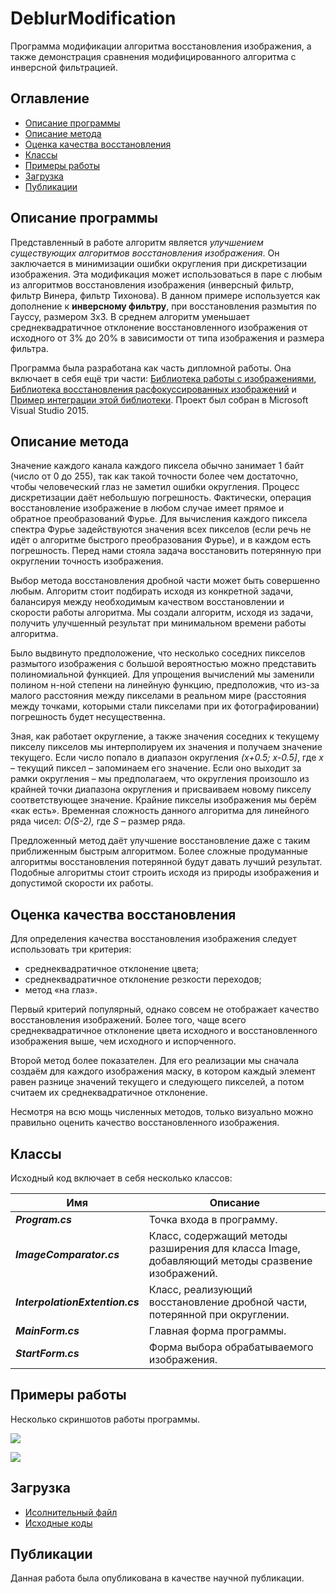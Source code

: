 # DeblurModification
Программа модификации алгоритма восстановления изображения, а также демонстрация сравнения модифицированного алгоритма с инверсной фильтрацией.


## Оглавление

- [Описание программы](#Описание-программы)
- [Описание метода](#Описание-метода)
- [Оценка качества восстановления](#Оценка-качества-восстановления)
- [Классы](#Классы)
- [Примеры работы](#Примеры-работы)
- [Загрузка](#Загрузка)
- [Публикации](#Публикации)

## Описание программы

Представленный в работе алгоритм является *улучшением существующих алгоритмов восстановления изображения*. Он заключается в минимизации ошибки округления при дискретизации изображения. Эта модификация может использоваться в паре с любым из алгоритмов восстановления изображения (инверсный фильтр, фильтр Винера, фильтр Тихонова). В данном примере используется как дополнение к **инверсному фильтру**, при восстановления размытия по Гауссу, размером 3х3. В среднем алгоритм уменьшает среднеквадратичное отклонение восстановленного изображения от исходного от 3% до 20% в зависимости от типа изображения и размера фильтра. 

Программа была разработана как часть дипломной работы. Она включает в себя ещё три части:
[Библиотека работы с изображениями](http://github.com/Kovnir/ImageEditor), [Библиотека восстановления расфокуссированных изображений](http://github.com/xsimbvx/ImageRecovery) и [Пример интеграции этой библиотеки](http://github.com/xsimbvx/IRIntegration).
Проект был собран в Microsoft Visual Studio 2015.

## Описание метода

Значение каждого канала каждого пиксела обычно занимает 1 байт (число от 0 до 255), так как такой точности более чем достаточно, чтобы человеческий глаз не заметил ошибки округления. Процесс дискретизации даёт небольшую погрешность. Фактически, операция восстановление изображение в любом случае имеет прямое и обратное преобразований Фурье. Для вычисления каждого пиксела спектра Фурье задействуются значения всех пикселов (если речь не идёт о алгоритме быстрого преобразования Фурье), и в каждом есть погрешность. Перед нами стояла задача восстановить потерянную при округлении точность изображения. 

Выбор метода восстановления дробной части может быть совершенно любым. Алгоритм стоит подбирать исходя из конкретной задачи, балансируя между необходимым качеством восстановлении и скорости работы алгоритма. Мы создали алгоритм, исходя из задачи, получить улучшенный результат при минимальном времени работы алгоритма.

Было выдвинуто предположение, что несколько соседних пикселов размытого изображения с большой вероятностью можно представить полиномиальной функцией. Для упрощения вычислений мы заменили полином н-ной степени на линейную функцию, предположив, что из-за малого расстояния между пикселами в реальном мире (расстояния между точками, которыми стали пикселами при их фотографировании) погрешность будет несущественна.

Зная, как работает округление, а также значения соседних к текущему пикселу пикселов мы интерполируем их значения и получаем значение текущего. Если число попало в диапазон округления *(x+0.5; x-0.5]*, где *х* – текущий пиксел – запоминаем его значение. Если оно выходит за рамки округления – мы предполагаем, что округления произошло из крайней точки диапазона округления и присваиваем новому пикселу соответствующее значение. Крайние пикселы изображения мы берём «как есть». Временная сложность данного алгоритма для линейного ряда чисел:
*O(S-2),*
где *S* – размер ряда.

Предложенный метод даёт улучшение восстановление даже с таким приближенным быстрым алгоритмом. Более сложные продуманные алгоритмы восстановления потерянной будут давать лучший результат. Подобные алгоритмы стоит строить исходя из природы изображения и допустимой скорости их работы.

## Оценка качества восстановления

Для определения качества восстановления изображения следует использовать три критерия:
* среднеквадратичное отклонение цвета;
* среднеквадратичное отклонение резкости переходов;
* метод «на глаз».

Первый критерий популярный, однако совсем не отображает качество восстановления изображений. Более того, чаще всего среднеквадратичное отклонение цвета исходного и восстановленного изображения выше, чем исходного и испорченного.

Второй метод более показателен. Для его реализации мы сначала создаём для каждого изображения маску, в котором каждый элемент равен разнице значений текущего и следующего пикселей, а потом считаем их среднеквадратичное отклонение.

Несмотря на всю мощь численных методов, только визуально можно правильно оценить качество восстановленного изображения.

## Классы

Исходный код включает в себя несколько классов:

Имя | Описание
------------ | -------------
***Program.cs*** | Точка входа в программу.
***ImageComparator.cs*** | Класс, содержащий методы разширения для класса Image, добавляющий методы сразвение изображений.
***InterpolationExtention.cs*** | Класс, реализующий восстановление дробной части, потерянной при округлении.
***MainForm.cs*** | Главная форма программы.
***StartForm.cs*** | Форма выбора обрабатываемого изображения.

## Примеры работы

Несколько скриншотов работы программы.

![](/SampleImages/len_original.png)

![](/SampleImages/len_GaussianBlur5x5.png)

## Загрузка

* [Исолнительный файл](https://github.com/Kovnir/DeblurModification/blob/master/bin/RecoveryModification.zip?raw=true)
* [Исходные коды](https://github.com/Kovnir/DeblurModification/archive/master.zip)

## Публикации

Данная работа была опубликована в качестве научной публикации.
